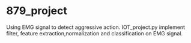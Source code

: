 # 879_project
Using EMG signal to detect aggressive action.
IOT_project.py  implement filter, feature extraction,normalization and classification on EMG signal.
